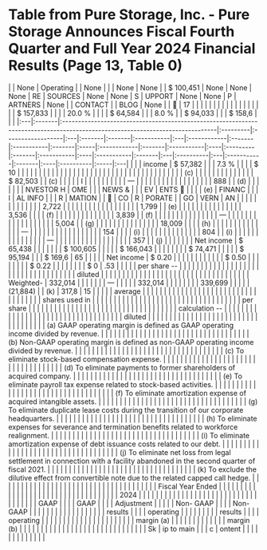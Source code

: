 # Table from Pure Storage, Inc. - Pure Storage Announces Fiscal Fourth Quarter and Full Year 2024 Financial Results (Page 13, Table 0)

|    | None   | Operating                                                                                                                     |          | None              |    |        | None   | None       |    | $ 100,451   | None   | None       | None   | RE   | SOURCES     | None   | None       | S   | UPPORT   | None   | None       | P   | ARTNERS    | None   |    | CONTACT   |    | BLOG       | None   |     |          | 17   |    |
|    |        |                                                                                                                               |          |                   |    |        |        |            |    |             |        |            |        |      | $ 157,833   |        |            |     | 20.0 %   |        |            |     | $ 64,584   |        |    | 8.0 %     |    | $ 94,033   |        |     | $ 158,6   |      |    |
|:---|:-------|:------------------------------------------------------------------------------------------------------------------------------|:---------|:------------------|:---|:-------|:-------|:-----------|:---|:------------|:-------|:-----------|:-------|:-----|:------------|:-------|:-----------|:----|:---------|:-------|:-----------|:----|:-----------|:-------|:---|:----------|:---|:-----------|:-------|:----|:----------|:-----|:---|
|    |        | income                                                                                                                        | $ 57,382 |                   |    | 7.3 %  |        |            |    | $ 10        |        |            |        |      |             |        |            |     |          |        |            |     |            |        |    |           |    |            |        |     |           |      |    |
|    |        |                                                                                                                               |          |                   |    |        |        |            |    |             |        |            |        | (c)  |             |        |            |     |          |        |            |     |            |        |    |           |    | $ 82,503   |        | (c) |           |      |    |
| I  |        |                                                                                                                               |          |                   |    |        |        |            |    | —           |        |            |        |      |             |        |            |     |          |        |            |     |            |        |    |           |    | 888        |        | (d) |           |      |    |
|    |        | NVESTOR H                                                                                                                     | OME      |                   |    | NEWS & |        |            | EV | ENTS       |        |            |        | (e)  | FINANC      |        |            | I   | AL INFO  |        |            | R   | MATION     |        |   | CO        | R  | PORATE     |        | GO  | VERN      | AN   |    |
|    |        |                                                                                                                               |          |                   |    |        |        |            |    | 2,722       |        |            |        |      |             |        |            |     |          |        |            |     |            |        |    |           |    | 1,799      |        | (e) |           |      |    |
|    |        |                                                                                                                               |          |                   |    |        |        |            |    | 3,536       |        |            |        | (f)  |             |        |            |     |          |        |            |     |            |        |    |           |    | 3,839      |        | (f) |           |      |    |
|    |        |                                                                                                                               |          |                   |    |        |        |            |    | —           |        |            |        |      |             |        |            |     |          |        |            |     |            |        |    |           |    | 5,004      |        | (g) |           |      |    |
|    |        |                                                                                                                               |          |                   |    |        |        |            |    | 18,009      |        |            |        | (h)  |             |        |            |     |          |        |            |     |            |        |    |           |    | —          |        |     |           |      |    |
|    |        |                                                                                                                               |          |                   |    |        |        |            |    | 154         |        |            |        | (i)  |             |        |            |     |          |        |            |     |            |        |    |           |    | 804        |        | (i) |           |      |    |
|    |        |                                                                                                                               |          |                   |    |        |        |            |    | —           |        |            |        |      |             |        |            |     |          |        |            |     |            |        |    |           |    | 357        |        | (j) |           |      |    |
|    |        | Net income                                                                                                                    | $ 65,438 |                   |    |        |        |            |    | $ 100,605   |        |            |        |      | $ 166,043   |        |            |     |          |        |            |     | $ 74,471   |        |    |           |    | $ 95,194   |        |     | $ 169,6   | 65   |    |
|    |        | Net income                                                                                                                    | $ 0.20   |                   |    |        |        |            |    |             |        |            |        |      | $ 0.50      |        |            |     |          |        |            |     | $ 0.22     |        |    |           |    |            |        |     | $ 0       | .53  |    |
|    |        | per share --                                                                                                                  |          |                   |    |        |        |            |    |             |        |            |        |      |             |        |            |     |          |        |            |     |            |        |    |           |    |            |        |     |           |      |    |
|    |        | diluted                                                                                                                       |          |                   |    |        |        |            |    |             |        |            |        |      |             |        |            |     |          |        |            |     |            |        |    |           |    |            |        |     |           |      |    |
|    |        | Weighted-                                                                                                                     | 332,014  |                   |    |        |        |            |    | —           |        |            |        |      | 332,014     |        |            |     |          |        |            |     | 339,699    |        |    |           |    | (21,884)   |        | (k) | 317,8     | 15   |    |
|    |        | average                                                                                                                       |          |                   |    |        |        |            |    |             |        |            |        |      |             |        |            |     |          |        |            |     |            |        |    |           |    |            |        |     |           |      |    |
|    |        | shares used in                                                                                                                |          |                   |    |        |        |            |    |             |        |            |        |      |             |        |            |     |          |        |            |     |            |        |    |           |    |            |        |     |           |      |    |
|    |        | per share                                                                                                                     |          |                   |    |        |        |            |    |             |        |            |        |      |             |        |            |     |          |        |            |     |            |        |    |           |    |            |        |     |           |      |    |
|    |        | calculation --                                                                                                                |          |                   |    |        |        |            |    |             |        |            |        |      |             |        |            |     |          |        |            |     |            |        |    |           |    |            |        |     |           |      |    |
|    |        | diluted                                                                                                                       |          |                   |    |        |        |            |    |             |        |            |        |      |             |        |            |     |          |        |            |     |            |        |    |           |    |            |        |     |           |      |    |
|    |        | (a) GAAP operating margin is defined as GAAP operating income divided by revenue.                                             |          |                   |    |        |        |            |    |             |        |            |        |      |             |        |            |     |          |        |            |     |            |        |    |           |    |            |        |     |           |      |    |
|    |        | (b) Non-GAAP operating margin is defined as non-GAAP operating income divided by revenue.                                     |          |                   |    |        |        |            |    |             |        |            |        |      |             |        |            |     |          |        |            |     |            |        |    |           |    |            |        |     |           |      |    |
|    |        | (c) To eliminate stock-based compensation expense.                                                                            |          |                   |    |        |        |            |    |             |        |            |        |      |             |        |            |     |          |        |            |     |            |        |    |           |    |            |        |     |           |      |    |
|    |        | (d) To eliminate payments to former shareholders of acquired company.                                                         |          |                   |    |        |        |            |    |             |        |            |        |      |             |        |            |     |          |        |            |     |            |        |    |           |    |            |        |     |           |      |    |
|    |        | (e) To eliminate payroll tax expense related to stock-based activities.                                                       |          |                   |    |        |        |            |    |             |        |            |        |      |             |        |            |     |          |        |            |     |            |        |    |           |    |            |        |     |           |      |    |
|    |        | (f) To eliminate amortization expense of acquired intangible assets.                                                          |          |                   |    |        |        |            |    |             |        |            |        |      |             |        |            |     |          |        |            |     |            |        |    |           |    |            |        |     |           |      |    |
|    |        | (g) To eliminate duplicate lease costs during the transition of our corporate headquarters.                                   |          |                   |    |        |        |            |    |             |        |            |        |      |             |        |            |     |          |        |            |     |            |        |    |           |    |            |        |     |           |      |    |
|    |        | (h) To eliminate expenses for severance and termination benefits related to workforce realignment.                            |          |                   |    |        |        |            |    |             |        |            |        |      |             |        |            |     |          |        |            |     |            |        |    |           |    |            |        |     |           |      |    |
|    |        | (i) To eliminate amortization expense of debt issuance costs related to our debt.                                             |          |                   |    |        |        |            |    |             |        |            |        |      |             |        |            |     |          |        |            |     |            |        |    |           |    |            |        |     |           |      |    |
|    |        | (j) To eliminate net loss from legal settlement in connection with a facility abandoned in the second quarter of fiscal 2021. |          |                   |    |        |        |            |    |             |        |            |        |      |             |        |            |     |          |        |            |     |            |        |    |           |    |            |        |     |           |      |    |
|    |        | (k) To exclude the dilutive effect from convertible note due to the related capped call hedge.                                |          |                   |    |        |        |            |    |             |        |            |        |      |             |        |            |     |          |        |            |     |            |        |    |           |    |            |        |     |           |      |    |
|    |        |                                                                                                                               |          | Fiscal Year Ended |    |        |        |            |    |             |        |            |        |      |             |        |            |     |          |        |            |     |            |        |    |           |    |            |        |     |           |      |    |
|    |        |                                                                                                                               |          | 2024              |    |        |        |            |    |             |        |            |        |      |             |        |            |     |          |        |            |     |            |        |    |           |    |            |        |     |           |      |    |
|    |        |                                                                                                                               |          | GAAP              |    |        |        | GAAP       |    |             |        | Adjustment |        |      |             |        | Non- GAAP  |     |          |        | Non- GAAP  |     |            |        |    |           |    |            |        |     |           |      |    |
|    |        |                                                                                                                               |          | results           |    |        |        | operating  |    |             |        |            |        |      |             |        | results    |     |          |        | operating  |     |            |        |    |           |    |            |        |     |           |      |    |
|    |        |                                                                                                                               |          |                   |    |        |        | margin (a) |    |             |        |            |        |      |             |        |            |     |          |        | margin (b) |     |            |        |    |           |    |            |        |     |           |      |    |
|    |        |                                                                                                                               |          |                   |    |        |        |            |    |             |        |            |        |      |             | Sk     | ip to main |     |          | c      | ontent     |     |            |        |    |           |    |            |        |     |           |      |    |
